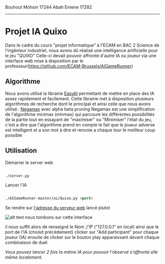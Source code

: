 Bouhout Mohsin 17244
Abah Emene 17282

___

# Projet IA Quixo

Dans le cadre du cours "projet informatique" à l'ECAM en BAC 2 Science de l'ingénieur industriel, nous avons dû réalisé une intelligence artificielle pour le jeu "QUIXO"
Celle-ci devait pouvoir affronté d'autre IA ou joueur via une interface web mise à disposition par le professeur(https://github.com/ECAM-Brussels/AIGameRunner)
## Algorithme

Nous avons utilisé la librairie [EasyAI](https://zulko.github.io/easyAI/) permettant de mettre en place des IA assez rapidement et facilement.
Cette librairie met à disposition plusieurs algorithmes de recherche dont le principal et ainsi celle que nous avons utilisé : [Negamax](https://en.wikipedia.org/wiki/Negamax) avec alpha beta pruning 
Negamax est une simplification de l'algorithme minimax (minmax) qui parcoure les différentes possibilités de la partie tout en essayant de "maximiser" ou "Minimiser" l'état du jeu, c'est a dire que l'algorithme prend en compte le fait que le joueur adverse est intelligent et a son mot à dire et renvoie a chaque tour le meilleur coup possible



## Utilisation
Démarrer le server web
```html

./server.py 

```
Lancer l'IA
```html

./AIGameRunner-master/ai/Quixo.py <port> 

```
Se rendre sur  [l'adresse du serveur web](http://127.0.0.1:80)  lancé plutot 


![alt text](https://i.ibb.co/swDnC5K/server.png)
nous tombons sur cette interface

il nous suffit alors de renseigné le Nom ,l'IP ("127.0.0.1" en local) ainsi que le port de l'IA (choisit précédement)
clicker sur "Add participant" pour chaque joueur (IA) ensuite de clicker sur le bouton play apparaissant devant chaque combinaison de duel



*Vous pouvez lancer 2 fois la même IA pour pouvoir l'observé s'affronté elle même localement.*

